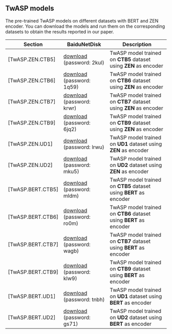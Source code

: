 ## TwASP models

The pre-trained TwASP models on different datasets with BERT and ZEN encoder. You can download the models and run them on the corresponding datasets to obtain the results reported in our paper.


| Section | BaiduNetDisk | Description |
|-|-|-|
|[TwASP.ZEN.CTB5]| [download](https://pan.baidu.com/s/1ebTaNXrw3P0E7wQaqZofkQ) (password: 2kul)| TwASP model trained on **CTB5** dataset using **ZEN** as encoder |
|[TwASP.ZEN.CTB6]| [download](https://pan.baidu.com/s/1rgLd2QT2txSTiYOT-fVRNg) (password: 1q59)| TwASP model trained on **CTB6** dataset using **ZEN** as encoder |
|[TwASP.ZEN.CTB7]| [download](https://pan.baidu.com/s/1d9SZD9soyv02J3BZr3NhBg) (password: krwr)| TwASP model trained on **CTB7** dataset using **ZEN** as encoder |
|[TwASP.ZEN.CTB9]| [download](https://pan.baidu.com/s/1Yw2-J_E7p3yaa5PleeGkpg) (password: 6jq2)| TwASP model trained on **CTB9** dataset using **ZEN** as encoder |
|[TwASP.ZEN.UD1]| [download](https://pan.baidu.com/s/1gvQx8g8SXJwTK0jqhrTAfg) (password: lrwu)| TwASP model trained on **UD1** dataset using **ZEN** as encoder |
|[TwASP.ZEN.UD2]| [download](https://pan.baidu.com/s/1roGP76Cggef8DvcheRGWjg) (password: mku5)| TwASP model trained on **UD2** dataset using **ZEN** as encoder |
|[TwASP.BERT.CTB5]| [download](https://pan.baidu.com/s/1g4rYCMulEW_nCtwQryU90Q) (password: mldm)| TwASP model trained on **CTB5** dataset using **BERT** as encoder |
|[TwASP.BERT.CTB6]| [download](https://pan.baidu.com/s/1XJd0Tr7KDnaXuDYIPYuoWg) (password: ro0m)| TwASP model trained on **CTB6** dataset using **BERT** as encoder |
|[TwASP.BERT.CTB7]| [download](https://pan.baidu.com/s/1FSZxe2cnkyRHEjLVK6Uejw) (password: wagb)| TwASP model trained on **CTB7** dataset using **BERT** as encoder |
|[TwASP.BERT.CTB9]| [download](https://pan.baidu.com/s/1s_8z20Ud6YohbG70wgheWA) (password: klw9)| TwASP model trained on **CTB9** dataset using **BERT** as encoder |
|[TwASP.BERT.UD1]| [download](https://pan.baidu.com/s/1wrN3unMWQGh1P3vxsqGvpw) (password: tnbh)| TwASP model trained on **UD1** dataset using **BERT** as encoder |
|[TwASP.BERT.UD2]| [download](https://pan.baidu.com/s/1gvPcyLCiAyhA_hkmijJmPw) (password: gs71)| TwASP model trained on **UD2** dataset using **BERT** as encoder |
